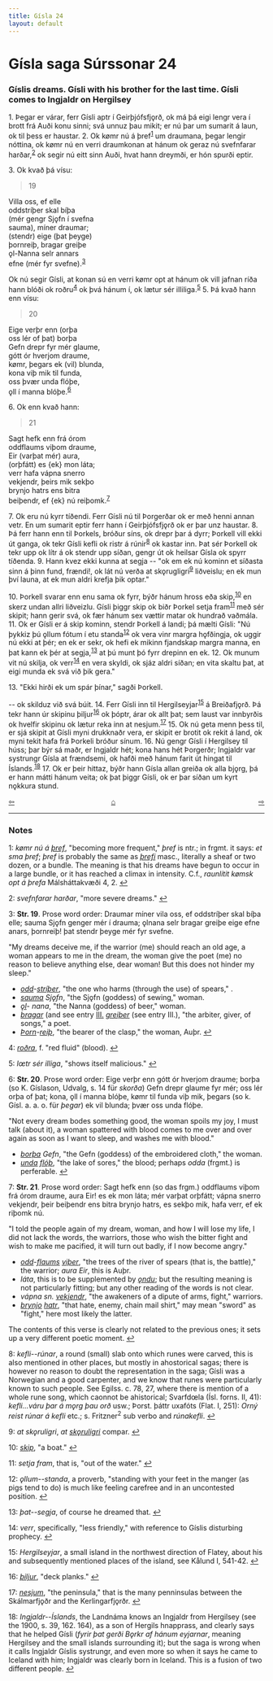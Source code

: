 ```yaml
---
title: Gísla 24
layout: default
---
```


# Gísla saga Súrssonar 24

### Gíslis dreams. Gísli with his brother for the last time. Gísli comes to Ingjaldr on Hergilsey

1\. Þegar er várar, ferr Gísli aptr í Geirþjófsfj&#x1EB;rð, ok má þá eigi lengr vera í brott frá Auði konu sinni; svá unnuz þau mikit; er nú þar um sumarit á laun, ok til þess er haustar. 2. Ok k&oslash;mr nú á þref<sup id="a1">[1](#myfootnote1)</sup> um draumana, þegar lengir nóttina, ok k&oslash;mr nú en verri draumkonan at hánum ok geraz nú svefnfarar harðar,<sup id="a2">[2](#myfootnote2)</sup> ok segir nú eitt sinn Auði, hvat hann dreymði, er hón spurði eptir.

3\. Ok kvað þá vísu:

   >19   
   >    
   Villa oss, ef elle   
   oddstríþer skal bíþa   
   (mér gengr Sj&#x1EB;fn í svefna   
   sauma), míner draumar;   
   (stendr) eige (þat þeyge)   
   þornreiþ, bragar greiþe   
   &#x1EB;l-Nanna selr annars   
   efne (mér fyr svefne).<sup id="a3">[3](#myfootnote3)</sup>   

Ok nú segir Gísli, at konan sú en verri k&oslash;mr opt at hánum ok vill jafnan ríða hann blóði ok roðru<sup id="a4">[4](#myfootnote4)</sup> ok þvá hánum í, ok lætur sér illiliga.<sup id="a5">[5](#myfootnote5)</sup> 5. Þá kvað hann enn vísu:

   >20   
   >    
   Eige verþr enn (orþa   
   oss lér of þat) borþa   
   Gefn drepr fyr mér glaume,   
   gótt ór hverjom draume,   
   k&oslash;mr, þegars ek (vil) blunda,   
   kona viþ mik til funda,   
   oss þvær unda flóþe,   
   &#x1EB;ll í manna blóþe.<sup id="a6">[6](#myfootnote6)</sup>   

6\. Ok enn kvað hann:

   >21   
   >    
   Sagt hefk enn frá órom   
   oddflaums viþom draume,   
   Eir (varþat mér) aura,   
   (orþfátt) es {ek} mon láta;   
   verr hafa vápna snerro   
   vekjendr, þeirs mik sekþo   
   brynjo hatrs ens bitra   
   beiþendr, ef {ek} nú reiþomk.<sup id="a7">[7](#myfootnote7)</sup>   

7\. Ok eru nú kyrr tíðendi. Ferr Gísli nú til Þorgerðar ok er með henni annan vetr. En um sumarit eptir ferr hann í Geirþjófsfj&#x1EB;rð ok er þar unz haustar. 8. Þá ferr hann enn til Þorkels, bróður síns, ok drepr þar á dyrr; Þorkell vill ekki út ganga, ok tekr Gísli kefli ok ristr á rúnir<sup id="a8">[8](#myfootnote8)</sup> ok kastar inn. Þat sér Þorkell ok tekr upp ok lítr á ok stendr upp síðan, gengr út ok heilsar Gísla ok spyrr tíðenda. 9. Hann kvez ekki kunna at segja -- "ok em ek nú kominn et síðasta sinn á þinn fund, frændi!, ok lát nú verða at sk&#x1EB;rugligri<sup id="a9">[9](#myfootnote9)</sup> liðveislu; en ek mun því launa, at ek mun aldri krefja þik optar."

10\. Þorkell svarar enn enu sama ok fyrr, býðr hánum hross eða skip,<sup id="a10">[10](#myfootnote10)</sup> en skerz undan allri liðveizlu. Gísli þiggr skip ok biðr Þorkel setja fram<sup id="a11">[11](#myfootnote11)</sup> með sér skipit; hann gerir svá, ok fær hánum sex vættir matar ok hundrað vaðmála. 11. Ok er Gísli er á skip kominn, stendr Þorkell á landi; þá mælti Gísli: "Nú þykkiz þú &#x1EB;llum fótum í etu standa<sup id="a12">[12](#myfootnote12)</sup> ok vera vinr margra h&#x1EB;fðingja, ok uggir nú ekki at þér; en ek er sekr, ok hefi ek mikinn fjandskap margra manna, en þat kann ek þér at segja,<sup id="a13">[13](#myfootnote13)</sup> at þú munt þó fyrr drepinn en ek. 12. Ok munum vit nú skilja, ok verr<sup id="a14">[14](#myfootnote14)</sup> en vera skyldi, ok sjáz aldri síðan; en vita skaltu þat, at eigi munda ek svá við þik gera."

13\. "Ekki hirði ek um spár þínar," sagði Þorkell.

-- ok skilduz við svá búit. 14. Ferr Gísli inn til Hergilseyjar<sup id="a15">[15](#myfootnote15)</sup> á Breiðafj&#x1EB;rð. Þá tekr hann úr skipinu þiljur<sup id="a16">[16](#myfootnote16)</sup> ok þóptr, árar ok allt þat; sem laust var innbyrðis ok hvelfir skipinu ok lætur reka inn at nesjum.<sup id="a17">[17](#myfootnote17)</sup> 15. Ok nú geta menn þess til, er sjá skipit at Gísli myni drukknaðr vera, er skipit er brotit ok rekit á land, ok myni tekit hafa frá Þorkeli bróður sínum. 16. Nú gengr Gísli í Hergilsey til húss; þar býr sá maðr, er Ingjaldr hét; kona hans hét Þorgerðr; Ingjaldr var systrungr Gísla at frændsemi, ok hafði með hánum farit út hingat til Íslands.<sup id="a18">[18](#myfootnote18)</sup> 17. Ok er þeir hittaz, býðr hann Gísla allan greiða ok alla bj&#x1EB;rg, þá er hann mátti hánum veita; ok þat þiggr Gísli, ok er þar síðan um kyrt n&#x1EB;kkura stund.

<div style="float: left"><a href="http://rcblack.net/Gisla_saga/Gisla_23">⇦</a></div>
<div style="float: right"><a href="http://rcblack.net/Gisla_saga/Gisla_25">⇨</a></div>
<div style="margin: 0 auto; width: 100px;"><a href="http://rcblack.net/Gisla_saga/Gisla_home">&#8962;</a></div>

---

### Notes

<a name="myfootnote1" id="f1">1</a>:
 _k&oslash;mr nú á_ [_þref_](http://web.ff.cuni.cz/cgi-bin/uaa_slovnik/gmc_search_v3?cmd=viewthis&id=cv:b0744:12), "becoming more frequent," _þref_ is ntr.; in frgmt. it says: _et sma þref_; _þref_ is probably the same as [_þrefi_](http://web.ff.cuni.cz/cgi-bin/uaa_slovnik/gmc_search_v3?cmd=viewthis&id=cv:b0744:19) masc., literally a sheaf or two dozen, or a bundle. The meaning is that his dreams have begun to occur in a large bundle, or it has reached a climax in intensity. C.f., _raunlítit k&oslash;msk opt á þrefa_ Málsháttakvæði 4, 2.
[↩](#a1)

<a name="myfootnote2" id="f2">2</a>:
 _svefnfarar harðar_, "more severe dreams."
[↩](#a2)

<a name="myfootnote3" id="f3">3</a>:
 __Str. 19__. Prose word order: Draumar míner vila oss, ef oddstríþer skal bíþa elle; sauma Sj&#x1EB;fn genger mér í drauma; &#x1EB;lnana selr bragar greiþe eige efne anars, þornreiþ! þat stendr þeyge mér fyr svefne.

"My dreams deceive me, if the warrior (me) should reach an old age, a woman appears to me in the dream, the woman give the poet (me) no reason to believe anything else, dear woman! But this does not hinder my sleep."

* [_odd_](http://web.ff.cuni.cz/cgi-bin/uaa_slovnik/gmc_search_v3?cmd=viewthis&id=cv:b0462:10)-[_stríþer_](http://web.ff.cuni.cz/cgi-bin/uaa_slovnik/gmc_search_v3?cmd=viewthis&id=cv:b0598:32), "the one who harms (through the use) of spears," .
* [_sauma_](http://web.ff.cuni.cz/cgi-bin/uaa_slovnik/gmc_search_v3?cmd=viewthis&id=cv:b0515:43) _Sj&#x1EB;fn_, "the Sj&#x1EB;fn (goddess) of sewing," woman.
* [_&#x1EB;l_](http://web.ff.cuni.cz/cgi-bin/uaa_slovnik/gmc_search_v3?cmd=viewthis&id=cv:b0763:7)- _nana_, "the Nanna (goddess) of beer," woman.
* [_bragar_](http://web.ff.cuni.cz/cgi-bin/uaa_slovnik/gmc_search_v3?cmd=viewthis&id=cv:b0763:7) (and see entry [III.](http://web.ff.cuni.cz/cgi-bin/uaa_slovnik/gmc_search_v3?cmd=viewthis&id=cv:b0076:1) [_greiþer_](http://web.ff.cuni.cz/cgi-bin/uaa_slovnik/gmc_search_v3?cmd=viewthis&id=cv:b0213:2) (see entry III.), "the arbiter, giver, of songs," a poet.
* [_Þorn_](http://web.ff.cuni.cz/cgi-bin/uaa_slovnik/gmc_search_v3?cmd=viewthis&id=bt:b1063:20)-[_reiþ_](http://web.ff.cuni.cz/cgi-bin/uaa_slovnik/gmc_search_v3?cmd=viewthis&id=cv:b0489:8), "the bearer of the clasp," the woman, Auþr.
[↩](#a3)

<a name="myfootnote4" id="f4">4</a>:
 [_roðra_](http://web.ff.cuni.cz/cgi-bin/uaa_slovnik/gmc_search_v3?cmd=viewthis&id=cv:b0502:17), f. "red fluid" (blood).
[↩](#a4)

<a name="myfootnote5" id="f5">5</a>:
 _l&oelig;tr sér illiga_, "shows itself malicious."
[↩](#a5)

<a name="myfootnote6" id="f6">6</a>:
 __Str. 20__. Prose word order: Eige verþr enn gótt ór hverjom draume; borþa (so K. Gíslason, Udvalg, s. 14 für _skorða_) Gefn drepr glaume fyr mér; oss lér orþa of þat; kona, &#x1EB;ll í manna blóþe, k&oslash;mr til funda viþ mik, þegars (so k. Gísl. a. a. o. für _þegar_) ek vil blunda; þvær oss unda flóþe.

"Not every dream bodes something good, the woman spoils my joy, I must talk (about it), a woman spattered with blood comes to me over and over again as soon as I want to sleep, and washes me with blood."

* [_borþa_](http://web.ff.cuni.cz/cgi-bin/uaa_slovnik/gmc_search_v3?cmd=viewthis&id=cv:b0071:94) _Gefn_, "the Gefn (goddess) of the embroidered cloth," the woman.
* [_unda_](http://web.ff.cuni.cz/cgi-bin/uaa_slovnik/gmc_search_v3?cmd=viewthis&id=cv:b0652:7) [_flóþ_](http://web.ff.cuni.cz/cgi-bin/uaa_slovnik/gmc_search_v3?cmd=viewthis&id=cv:b0161:43), "the lake of sores," the blood; perhaps _odda_ (frgmt.) is perferable.
[↩](#a6)

<a name="myfootnote7" id="f7">7</a>:
 __Str. 21__. Prose word order: Sagt hefk enn (so das frgm.) oddflaums viþom frá órom draume, aura Eir! es ek mon láta; mér varþat orþfátt; vápna snerro vekjendr, þeir beiþendr ens bitra brynjo hatrs, es sekþo mik, hafa verr, ef ek riþomk nú.

"I told the people again of my dream, woman, and how I will lose my life, I did not lack the words, the warriors, those who wish the bitter fight and wish to make me pacified, it will turn out badly, if I now become angry."

* [_odd_](http://web.ff.cuni.cz/cgi-bin/uaa_slovnik/gmc_search_v3?cmd=viewthis&id=cv:b0462:10)-[_flaums_](http://web.ff.cuni.cz/cgi-bin/uaa_slovnik/gmc_search_v3?cmd=viewthis&id=cv:b0159:60) [_viþer_](http://web.ff.cuni.cz/cgi-bin/uaa_slovnik/gmc_search_v3?cmd=viewthis&id=cv:b0703:69), "the trees of the river of spears (that is, the battle)," the warrior; _aura Eir_, this is Auþr.
* _láta_, this is to be supplemented by [_&#x1EB;ndu_](http://web.ff.cuni.cz/cgi-bin/uaa_slovnik/gmc_search_v3?cmd=viewthis&id=cv:b0764:36); but the resulting meaning is not particularly fitting; but any other reading of the words is not clear.
* _vápna sn._ [_vekjendr_](http://web.ff.cuni.cz/cgi-bin/uaa_slovnik/gmc_search_v3?cmd=viewthis&id=cv:b0691:20), "the awakeners of a dipute of arms, fight," warriors.
* [_brynjo_](http://web.ff.cuni.cz/cgi-bin/uaa_slovnik/gmc_search_v3?cmd=viewthis&id=cv:b0084:32) [_hatr_](http://web.ff.cuni.cz/cgi-bin/uaa_slovnik/gmc_search_v3?cmd=viewthis&id=cv:b0241:3), "that hate, enemy, chain mail shirt," may mean "sword" as "fight," here most likely the latter.

The contents of this verse is clearly not related to the previous ones; it sets up a very different poetic moment.
[↩](#a7)

<a name="myfootnote8" id="f8">8</a>:
 _kefli--rúnar_, a round (small) slab onto which runes were carved, this is also mentioned in other places, but mostly in ahostorical sagas; there is however no reason to doubt the representation in the saga; Gísli was a Norwegian and a good carpenter, and we know that runes were particularly known to such people. See Egilss. c. 78, 27, where there is mention of a whole rune song, which caonnot be ahistorical; Svarfd&oelig;la (Ísl. forns. II, 41): _kefli...váru þar á m&#x1EB;rg þau orð_ usw.; Þorst. þáttr uxafóts (Flat. I, 251): _Orný reist rúnar á kefli_ etc.; s. Fritzner<sup>2</sup> sub verbo and _rúnakefli_.
[↩](#a8)

<a name="myfootnote9" id="f9">9</a>:
 _at_ _sk&#x1EB;ruligri_, _at_ [_sk&#x1EB;ruligri_](http://web.ff.cuni.cz/cgi-bin/uaa_slovnik/gmc_search_v3?cmd=viewthis&id=cv:b0565:40) compar.
[↩](#a9)

<a name="myfootnote10" id="f10">10</a>:
 [_skip_](http://web.ff.cuni.cz/cgi-bin/uaa_slovnik/gmc_search_v3?cmd=viewthis&id=cv:b0547:50), "a boat."
[↩](#a10)

<a name="myfootnote11" id="f11">11</a>:
 _setja fram_, that is, "out of the water."
[↩](#a11)

<a name="myfootnote12" id="f12">12</a>:
 _&#x1EB;llum--standa_, a proverb, "standing with your feet in the manger (as pigs tend to do) is much like feeling carefree and in an uncontested position.
[↩](#a12)

<a name="myfootnote13" id="f13">13</a>:
 _þat--segja_, of course he dreamed that.
[↩](#a13)

<a name="myfootnote14" id="f14">14</a>:
 _verr_, specifically, "less friendly," with reference to Gíslis disturbing prophecy.
[↩](#a14)

<a name="myfootnote15" id="f15">15</a>:
 _Hergilseyjar_, a small island in the northwest direction of Flatey, about his and subsequently mentioned places of the island, see Kålund I, 541-42.
[↩](#a15)

<a name="myfootnote16" id="f16">16</a>:
 [_þiljur_](http://web.ff.cuni.cz/cgi-bin/uaa_slovnik/gmc_search_v3?cmd=viewthis&id=cv:b0736:1), "deck planks."
[↩](#a16)

<a name="myfootnote17" id="f17">17</a>:
 [_nesjum_](http://web.ff.cuni.cz/cgi-bin/uaa_slovnik/gmc_search_v3?cmd=viewthis&id=cv:b0453:10), "the peninsula," that is the many penninsulas between the Skálmarfj&#x1EB;ðr and the Kerlingarfj&#x1EB;rðr.
[↩](#a17)

<a name="myfootnote18" id="f18">18</a>:
 _Ingjaldr--Íslands_, the Landnáma knows an Ingjaldr from Hergilsey (see the 1900, s. 39, 162. 164), as a son of Hergils hnapprass, and clearly says that he helped Gísli (_fyrir þat gerði B&#x1EB;rkr af hánum eyjarnar_, meaning Hergilsey and the small islands surrounding it); but the saga is wrong when it calls Ingjaldr Gíslis systrungr, and even more so when it says he came to Iceland with him; Ingjaldr was clearly born in Iceland. This is a fusion of two different people.
[↩](#a18)
